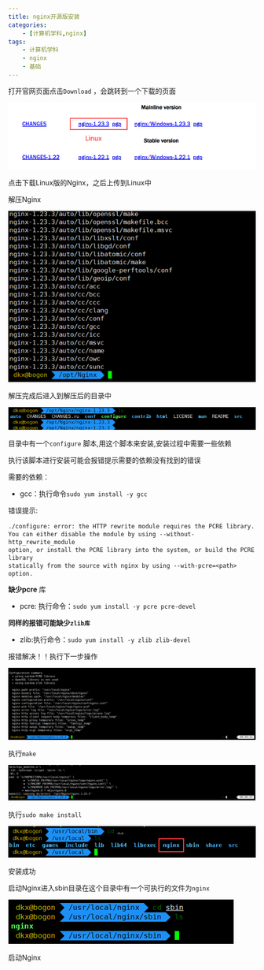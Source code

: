 ```yaml
---
title: nginx开源版安装
categories:
    - [计算机学科,nginx]
tags:
    - 计算机学科
    - nginx
    - 基础
---
```


打开官网页面点击`Download` ，会跳转到一个下载的页面

![image_2023-01-28-09-02-32](https://raw.githubusercontent.com/PigPigLetsGo/imeages/master/image_2023-01-28-09-02-32_20230225140136.png)

点击下载Linux版的Nginx，之后上传到Linux中

解压Nginx

![image_2023-01-28-09-22-01](https://raw.githubusercontent.com/PigPigLetsGo/imeages/master/image_2023-01-28-09-22-01_20230225140146.png)

解压完成后进入到解压后的目录中

![image_2023-01-28-09-23-03](https://raw.githubusercontent.com/PigPigLetsGo/imeages/master/image_2023-01-28-09-23-03_20230225140157.png)

目录中有一个`configure` 脚本,用这个脚本来安装,安装过程中需要一些依赖

执行该脚本进行安装可能会报错提示需要的依赖没有找到的错误

需要的依赖：

- gcc：执行命令`sudo yum install -y gcc` 

错误提示:

```
./configure: error: the HTTP rewrite module requires the PCRE library.
You can either disable the module by using --without-http_rewrite_module
option, or install the PCRE library into the system, or build the PCRE library
statically from the source with nginx by using --with-pcre=<path> option.
```

**缺少pcre** 库

- pcre: 执行命令：`sudo yum install -y pcre pcre-devel` 

**同样的报错可能缺少`zlib库`** 

- zlib:执行命令：`sudo yum install -y zlib zlib-devel`  

报错解决！！执行下一步操作

![image_2023-01-28-09-34-26](https://raw.githubusercontent.com/PigPigLetsGo/imeages/master/image_2023-01-28-09-34-26_20230225140212.png)

执行`make` 

![image_2023-01-28-09-36-32](https://raw.githubusercontent.com/PigPigLetsGo/imeages/master/image_2023-01-28-09-36-32_20230225140226.png)

执行`sudo make install` 

![image_2023-01-28-09-38-18](https://raw.githubusercontent.com/PigPigLetsGo/imeages/master/image_2023-01-28-09-38-18_20230225140240.png)

安装成功

启动Nginx进入sbin目录在这个目录中有一个可执行的文件为`nginx` 

![image_2023-01-28-09-39-54](https://raw.githubusercontent.com/PigPigLetsGo/imeages/master/image_2023-01-28-09-39-54_20230225140252.png)

启动Nginx

